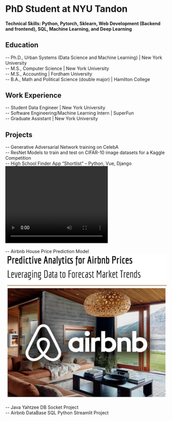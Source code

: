 # PhD Student at NYU Tandon 

#### Technical Skills: Python, Pytorch, Sklearn, Web Development (Backend and frontend), SQL, Machine Learning, and Deep Learning


## Education 
-- Ph.D., Urban Systems (Data Science and Machine Learning) | New York University   
-- M.S., Computer Science | New York University   
-- M.S., Accounting | Fordham University    
-- B.A., Math and Political Science (double major) | Hamilton College   

## Work Experience 
-- Student Data Engineer | New York University   
-- Software Engineering/Machine Learning Intern | SuperFun   
-- Graduate Assistant | New York University    

## Projects
-- Generative Adversarial Network training on CelebA      
-- ResNet Models to train and test on CIFAR-10 image datasets for a Kaggle Competition      
-- High School Finder App “Shortlist” – Python, Vue, Django    
    <video width="320" height="240" controls>
      <source src="assets/videos/short_list_demo.mp4" type="video/mp4">
  Video Demo
    </video>

-- Airbnb House Price Prediction Model      
![AirBnb Price Prediction](/assets/img/Airbnb.png)    
<!-- <img src="/assets/img/Airbnb.png" alt="Airbnb" class="airbnb"> -->
-- Java Yahtzee DB Socket Project   
-- Airbnb DataBase SQL Python Streamlit Project